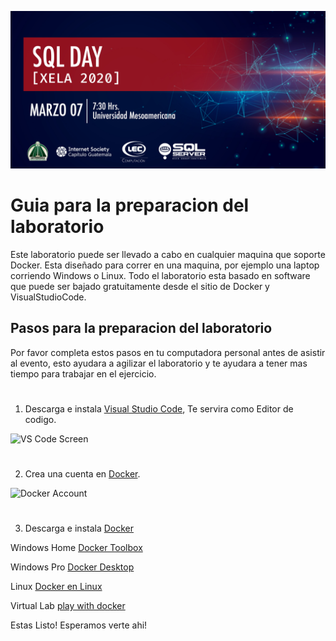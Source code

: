 ![Header](images/header.jpg)
# Guia para la preparacion del laboratorio

Este laboratorio puede ser llevado a cabo en cualquier maquina que soporte Docker.
Esta diseñado para correr en una maquina, por ejemplo una laptop corriendo Windows o Linux.
Todo el laboratorio esta basado en software que puede ser bajado gratuitamente desde el sitio de Docker y VisualStudioCode.

## Pasos para la preparacion del laboratorio


Por favor completa estos pasos en tu computadora personal antes de asistir al evento, esto ayudara a agilizar el laboratorio y te ayudara a tener mas tiempo para trabajar en el ejercicio.
#
1. Descarga e instala [Visual Studio Code](https://code.visualstudio.com/), Te servira como Editor de codigo.

![VS Code Screen](https://azurecomcdn.azureedge.net/cvt-453347b70b4e6e4007999f04bf1804aa2ca553811c77d7d7f8841c55e8e5a409/images/page/products/visual-studio-code/vs-code_hero.jpg)
#
2. Crea una cuenta en  [Docker](https://docker.com).

![Docker Account](https://media.linuxsecurity.com/images/dockerhub.png)
#
3. Descarga e instala [Docker](https://docker.com)

Windows Home   [Docker Toolbox](https://github.com/docker/toolbox/releases)

Windows Pro    [Docker Desktop](https://hub.docker.com/editions/community/docker-ce-desktop-windows/)

Linux          [Docker en Linux](https://runnable.com/docker/install-docker-on-linux)

Virtual Lab    [play with docker](https://labs.play-with-docker.com)

Estas Listo!
Esperamos verte ahi!
